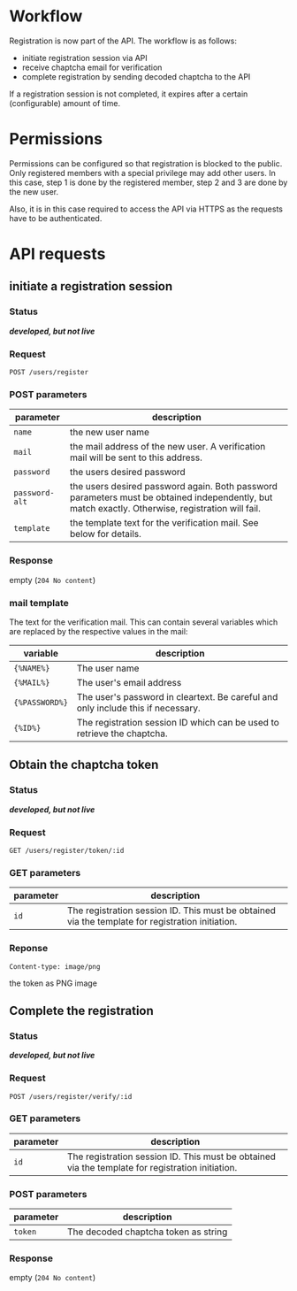 # Workflow
Registration is now part of the API. The workflow is as follows:

* initiate registration session via API
* receive chaptcha email for verification
* complete registration by sending decoded chaptcha to the API

If a registration session is not completed, it expires after a certain (configurable) amount of time.

# Permissions
Permissions can be configured so that registration is blocked to the public. Only registered members with a special privilege may add other users. In this case, step 1 is done by the registered member, step 2 and 3 are done by the new user.

Also, it is in this case required to access the API via HTTPS as the requests have to be authenticated.

# API requests
## initiate a registration session

### Status
***developed, but not live***

### Request
```
POST /users/register
```

### POST parameters
parameter      | description
---------------|-------------------
`name`         | the new user name
`mail`         | the mail address of the new user. A verification mail will be sent to this address.
`password`     | the users desired password
`password-alt` | the users desired password again. Both password parameters must be obtained independently, but match exactly. Otherwise, registration will fail.
`template`     | the template text for the verification mail. See below for details.

### Response
empty (`204 No content`)

### mail template
The text for the verification mail. This can contain several variables which are replaced by the respective values in the mail:

variable       | description
---------------|--------------------------
`{%NAME%}`     | The user name
`{%MAIL%}`     | The user's email address
`{%PASSWORD%}` | The user's password in cleartext. Be careful and only include this if necessary.
`{%ID%}`       | The registration session ID which can be used to retrieve the chaptcha.

## Obtain the chaptcha token
### Status
***developed, but not live***

### Request
```
GET /users/register/token/:id
```

### GET parameters
parameter | description
----------|------------------
`id`      | The registration session ID. This must be obtained via the template for registration initiation.

### Reponse
`Content-type: image/png`

the token as PNG image

## Complete the registration
### Status
***developed, but not live***

### Request
```
POST /users/register/verify/:id
```

### GET parameters
parameter | description
----------|------------------
`id`      | The registration session ID. This must be obtained via the template for registration initiation.

### POST parameters
parameter | description
----------|------------------
`token`   | The decoded chaptcha token as string

### Response
empty (`204 No content`)



